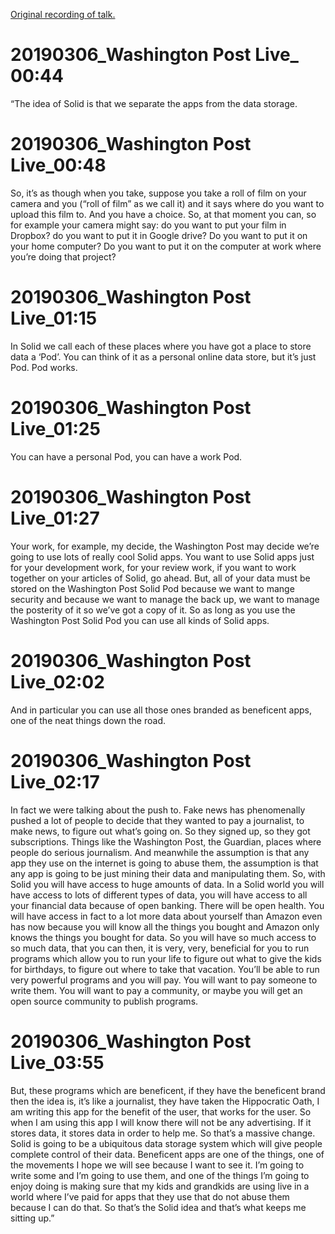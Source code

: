 [Original recording of talk.](https://www.youtube.com/watch?v=eJ6IrWc7Wt4)

# 20190306_Washington Post Live_ 00:44
“The idea of Solid is that we separate the apps from the data storage.

# 20190306_Washington Post Live_00:48
So, it’s as though when you take, suppose you take a roll of film on your camera and you (“roll of film” as we call it) and it says where do you want to upload this film to. And you have a choice. So, at that moment you can, so for example your camera might say: do you want to put your film in Dropbox? do you want to put it in Google drive? Do you want to put it on your home computer? Do you want to put it on the computer at work where you’re doing that project?

# 20190306_Washington Post Live_01:15
In Solid we call each of these places where you have got a place to store data a ‘Pod’. You can think of it as a personal online data store, but it’s just Pod. Pod works. 

# 20190306_Washington Post Live_01:25
You can have a personal Pod, you can have a work Pod. 

# 20190306_Washington Post Live_01:27
Your work, for example, my decide, the Washington Post may decide we’re going to use lots of really cool Solid apps. You want to use Solid apps just for your development work, for your review work, if you want to work together on your articles of Solid, go ahead. But,  all of your data must be stored on the Washington Post Solid Pod because we want to mange security and because we want to manage the back up, we want to manage the posterity of it so we’ve got a copy of it. So as long as you use the Washington Post Solid Pod you can use all kinds of Solid apps.

# 20190306_Washington Post Live_02:02
And in particular you can use all those ones branded as beneficent apps, one of the neat things down the road.

# 20190306_Washington Post Live_02:17
In fact we were talking about the push to. Fake news has phenomenally pushed a lot of people to decide that they wanted to pay a journalist, to make news, to figure out what’s going on. So they signed up, so they got subscriptions. Things like the Washington Post, the Guardian, places where people do serious journalism. And meanwhile the assumption is that any app they use on the internet is going to abuse them, the assumption is that any app is going to be just mining their data and manipulating them. So, with Solid you will have access to huge amounts of data. In a Solid world you will have access to lots of different types of data, you will have access to all your financial data because of open banking. There will be open health. You will have access in fact to a lot more data about yourself than Amazon even has now because you will know all the things you bought and Amazon only knows the things you bought for data. So you will have so much access to so much data, that you can then, it is very, very, beneficial for you to run programs which allow you to run your life to figure out what to give the kids for birthdays, to figure out where to take that vacation. You’ll be able to run very powerful programs and you will pay. You will want to pay someone to write them. You will want to pay a community, or maybe you will get an open source community to publish programs.

# 20190306_Washington Post Live_03:55
But, these programs which are beneficent, if they have the beneficent brand then the idea is, it’s like a journalist, they have taken the Hippocratic Oath, I am writing this app for the benefit of the user, that works for the user. So when I am using this app I will know there will not be any advertising. If it stores data, it stores data in order to help me. So that’s a massive change. Solid is going to be a ubiquitous data storage system which will give people complete control of their data. Beneficent apps are one of the things, one of the movements I hope we will see because I want to see it. I’m going to write some and I’m going to use them, and one of the things I’m going to enjoy doing is making sure that my kids and grandkids are using live in a world where I’ve paid for apps that they use that do not abuse them because I can do that. So that’s the Solid idea and that’s what keeps me sitting up.” 
